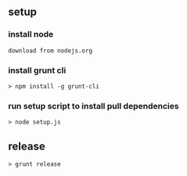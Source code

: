 
## setup

### install node
    
    download from nodejs.org
     
### install grunt cli
    
    > npm install -g grunt-cli

### run setup script to install pull dependencies        

    > node setup.js
       
           
## release

    > grunt release
     
     
